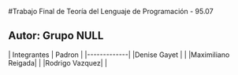 #Trabajo Final de Teoría del Lenguaje de Programación - 95.07 

## Autor: Grupo NULL

| Integrantes | Padron |
|-------------|
|Denise Gayet | | 
|Maximiliano Reigada| |
|Rodrigo Vazquez| |
